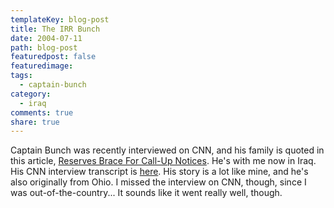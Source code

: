```yaml
---
templateKey: blog-post
title: The IRR Bunch
date: 2004-07-11
path: blog-post
featuredpost: false
featuredimage:
tags:
  - captain-bunch
category:
  - iraq
comments: true
share: true
---
```


Captain Bunch was recently interviewed on CNN, and his family is quoted in this article, [Reserves Brace For Call-Up Notices](http://www.military.com/NewsContent/0,13319,FL_reserves_070104,00.html). He's with me now in Iraq. His CNN interview transcript is [here](http://cnnstudentnews.cnn.com/TRANSCRIPTS/0407/06/pzn.00.html). His story is a lot like mine, and he's also originally from Ohio. I missed the interview on CNN, though, since I was out-of-the-country... It sounds like it went really well, though.

